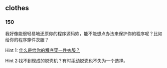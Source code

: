 ## clothes

### 150

我好像能很轻易地还原你的程序源码欸，能不能想点办法来保护你的程序呢？比如给你的程序穿件衣服？



Hint 1: [什么是给你的程序穿一件衣服？](https://masterxsec.github.io/2017/05/06/软件加壳技术/)

Hint 2:找不到现成的脱壳机？有时[手动脱壳](https://masterxsec.github.io/2017/05/06/软件脱壳技术/)也不失为一个选择。

